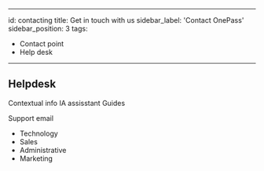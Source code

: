 ---
id: contacting
title: Get in touch with us
sidebar_label: 'Contact OnePass'
sidebar_position: 3
tags:
  - Contact point
  - Help desk
 ---

## Helpdesk

Contextual info
IA assisstant
Guides

Support email
* Technology
* Sales
* Administrative
* Marketing